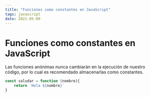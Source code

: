 ```yaml
---
title: "Funciones como constantes en JavaScript"
tags: javascript
date: 2021-05-09
---
```


# Funciones como constantes en JavaScript

Las funciones anónimas nunca cambiarán en la ejecución de nuestro código, por lo cual es recomendado almacenarlas como constantes.

````js
const saludar = function (nombre){
	return `Hola ${nombre}`
}
````
